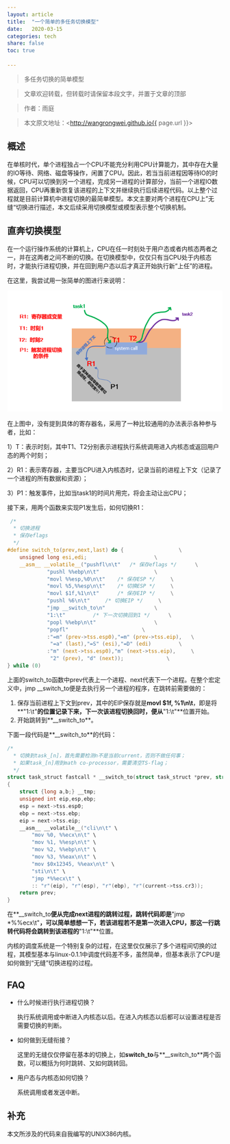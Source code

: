 ```yaml
---
layout: article
title:  "一个简单的多任务切换模型"
date:   2020-03-15
categories: tech
share: false
toc: true

---
```


> 多任务切换的简单模型

> 文章欢迎转载，但转载时请保留本段文字，并置于文章的顶部

> 作者：雨庭

> 本文原文地址：<http://wangrongwei.github.io{{ page.url }}>

## 概述

在单核时代，单个进程独占一个CPU不能充分利用CPU计算能力，其中存在大量的IO等待、网络、磁盘等操作，闲置了CPU。因此，若当当前进程因等待IO的时候，CPU可以切换到另一个进程，完成另一进程的计算部分，当前一个进程IO数据返回，CPU再重新恢复该进程的上下文并继续执行后续进程代码。以上整个过程就是目前计算机中进程切换的最简单模型。本文主要对两个进程在CPU上”无缝“切换进行描述，本文后续采用切换模型或模型表示整个切换机制。

## 直奔切换模型

在一个运行操作系统的计算机上，CPU在任一时刻处于用户态或者内核态两者之一，并在这两者之间不断的切换。在切换模型中，仅仅只有当CPU处于内核态时，才能执行进程切换，并在回到用户态以后才真正开始执行新“上任”的进程。

在这里，我尝试用一张简单的图进行来说明：

![image-20200404012812351](/images/image-20200404012812351.png)

在上图中，没有提到具体的寄存器名，采用了一种比较通用的办法表示各种参与者，比如：

1）T：表示时刻，其中T1、T2分别表示进程执行系统调用进入内核态或返回用户态的两个时刻；

2）R1：表示寄存器，主要当CPU进入内核态时，记录当前的进程上下文（记录了一个进程的所有数据和资源）；

3）P1：触发事件，比如当task1的时间片用完，将会主动让出CPU；

接下来，用两个函数来实现P1发生后，如何切换R1：

```c
 /*
  * 切换进程
  * 保存eflags
  */
#define switch_to(prev,next,last) do {					\
	unsigned long esi,edi;						\
	__asm__ __volatile__("pushfl\n\t"	/* 保存eflags */		\
		     "pushl %%ebp\n\t"					\
		     "movl %%esp,%0\n\t"	/* 保存ESP */		\
		     "movl %5,%%esp\n\t"	/* 切换ESP */		\
		     "movl $1f,%1\n\t"		/* 保存EIP */		\
		     "pushl %6\n\t"		/* 切换EIP */		\
		     "jmp __switch_to\n"				\
		     "1:\t"			/* 下一次切换回到1 */		\
		     "popl %%ebp\n\t"					\
		     "popfl"						\
		     :"=m" (prev->tss.esp0),"=m" (prev->tss.eip),	\
		      "=a" (last),"=S" (esi),"=D" (edi)			\
		     :"m" (next->tss.esp0),"m" (next->tss.eip),		\
		      "2" (prev), "d" (next));				\
} while (0)
```

上面的switch_to函数中prev代表上一个进程、next代表下一个进程。在整个宏定义中，jmp __switch_to便是去执行另一个进程的程序，在跳转前需要做的：

1. 保存当前进程上下文到prev，其中的EIP保存就是**movl $1f, %1\n\t**，即是将**"1:\t"**的位置记录下来，下一次该进程切换回时，便从**"1:\t"**位置开始。
2. 开始跳转到**__switch_to**。

下面一段代码是**__switch_to**的代码：

```c
/*
  * 切换到task_[n]，首先需要检测n不是当前current，否则不做任何事；
  * 如果task_[n]用到math co-processor，需要清空TS-flag；
  */
struct task_struct fastcall * __switch_to(struct task_struct *prev, struct task_struct *next) 
{
	struct {long a,b;} __tmp;
	unsigned int eip,esp,ebp;
	esp = next->tss.esp0;
	ebp = next->tss.ebp;
	eip = next->tss.eip;
	__asm__ __volatile__("cli\n\t" \
		"mov %0, %%ecx\n\t" \
		"mov %1, %%esp\n\t" \
		"mov %2, %%ebp\n\t" \
		"mov %3, %%eax\n\t" \
		"mov $0x12345, %%eax\n\t" \
		"sti\n\t" \
		"jmp *%%ecx\t" \
		:: "r"(eip), "r"(esp), "r"(ebp), "r"(current->tss.cr3));
	return prev;
}
```

在**__switch_to**便从完成next进程的跳转过程，跳转代码即是**"jmp *%%ecx\t"**，可以简单想想一下，若该进程若不是第一次进入CPU，那这一行跳转代码将会跳转到该进程的**"1:\t"**位置。

内核的调度系统是一个特别复杂的过程，在这里仅仅展示了多个进程间切换的过程，其模型基本与linux-0.1.1中调度代码差不多，虽然简单，但基本表示了CPU是如何做到“无缝”切换进程的过程。



## FAQ

- 什么时候进行执行进程切换？

  执行系统调用或中断进入内核态以后。在进入内核态以后都可以设置进程是否需要切换的判断。

- 如何做到无缝衔接？

  这里的无缝仅仅停留在基本的切换上，如**switch_to**与**__switch_to**两个函数，可以概括为何时跳转、又如何跳转回。

- 用户态与内核态如何切换？

  系统调用或者发送中断。



## 补充

本文所涉及的代码来自我编写的UNIX386内核。

[1]: https://github.com/wangrongwei/UNIX386









